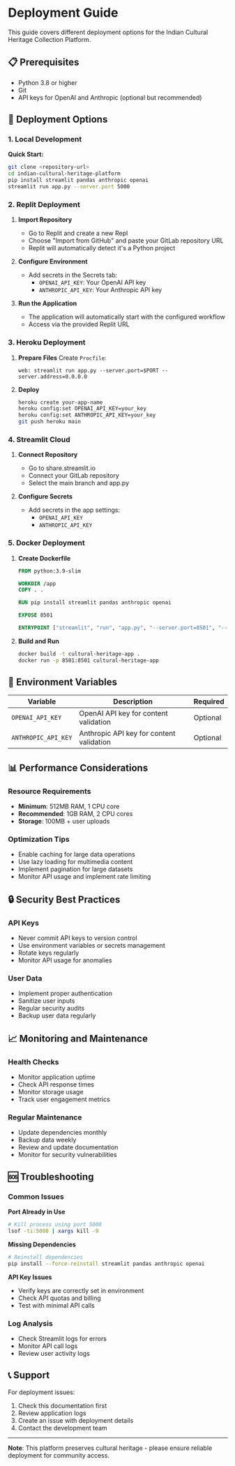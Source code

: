 # Deployment Guide

This guide covers different deployment options for the Indian Cultural Heritage Collection Platform.

## 📋 Prerequisites

- Python 3.8 or higher
- Git
- API keys for OpenAI and Anthropic (optional but recommended)

## 🚀 Deployment Options

### 1. Local Development

**Quick Start:**
```bash
git clone <repository-url>
cd indian-cultural-heritage-platform
pip install streamlit pandas anthropic openai
streamlit run app.py --server.port 5000
```

### 2. Replit Deployment

1. **Import Repository**
   - Go to Replit and create a new Repl
   - Choose "Import from GitHub" and paste your GitLab repository URL
   - Replit will automatically detect it's a Python project

2. **Configure Environment**
   - Add secrets in the Secrets tab:
     - `OPENAI_API_KEY`: Your OpenAI API key
     - `ANTHROPIC_API_KEY`: Your Anthropic API key

3. **Run the Application**
   - The application will automatically start with the configured workflow
   - Access via the provided Replit URL

### 3. Heroku Deployment

1. **Prepare Files**
   Create `Procfile`:
   ```
   web: streamlit run app.py --server.port=$PORT --server.address=0.0.0.0
   ```

2. **Deploy**
   ```bash
   heroku create your-app-name
   heroku config:set OPENAI_API_KEY=your_key
   heroku config:set ANTHROPIC_API_KEY=your_key
   git push heroku main
   ```

### 4. Streamlit Cloud

1. **Connect Repository**
   - Go to share.streamlit.io
   - Connect your GitLab repository
   - Select the main branch and app.py

2. **Configure Secrets**
   - Add secrets in the app settings:
     - `OPENAI_API_KEY`
     - `ANTHROPIC_API_KEY`

### 5. Docker Deployment

1. **Create Dockerfile**
   ```dockerfile
   FROM python:3.9-slim
   
   WORKDIR /app
   COPY . .
   
   RUN pip install streamlit pandas anthropic openai
   
   EXPOSE 8501
   
   ENTRYPOINT ["streamlit", "run", "app.py", "--server.port=8501", "--server.address=0.0.0.0"]
   ```

2. **Build and Run**
   ```bash
   docker build -t cultural-heritage-app .
   docker run -p 8501:8501 cultural-heritage-app
   ```

## 🔐 Environment Variables

| Variable | Description | Required |
|----------|-------------|----------|
| `OPENAI_API_KEY` | OpenAI API key for content validation | Optional |
| `ANTHROPIC_API_KEY` | Anthropic API key for content validation | Optional |

## 📊 Performance Considerations

### Resource Requirements
- **Minimum**: 512MB RAM, 1 CPU core
- **Recommended**: 1GB RAM, 2 CPU cores
- **Storage**: 100MB + user uploads

### Optimization Tips
- Enable caching for large data operations
- Use lazy loading for multimedia content
- Implement pagination for large datasets
- Monitor API usage and implement rate limiting

## 🔒 Security Best Practices

### API Keys
- Never commit API keys to version control
- Use environment variables or secrets management
- Rotate keys regularly
- Monitor API usage for anomalies

### User Data
- Implement proper authentication
- Sanitize user inputs
- Regular security audits
- Backup user data regularly

## 📈 Monitoring and Maintenance

### Health Checks
- Monitor application uptime
- Check API response times
- Monitor storage usage
- Track user engagement metrics

### Regular Maintenance
- Update dependencies monthly
- Backup data weekly
- Review and update documentation
- Monitor for security vulnerabilities

## 🆘 Troubleshooting

### Common Issues

**Port Already in Use**
```bash
# Kill process using port 5000
lsof -ti:5000 | xargs kill -9
```

**Missing Dependencies**
```bash
# Reinstall dependencies
pip install --force-reinstall streamlit pandas anthropic openai
```

**API Key Issues**
- Verify keys are correctly set in environment
- Check API quotas and billing
- Test with minimal API calls

### Log Analysis
- Check Streamlit logs for errors
- Monitor API call logs
- Review user activity logs

## 📞 Support

For deployment issues:
1. Check this documentation first
2. Review application logs
3. Create an issue with deployment details
4. Contact the development team

---

**Note**: This platform preserves cultural heritage - please ensure reliable deployment for community access.